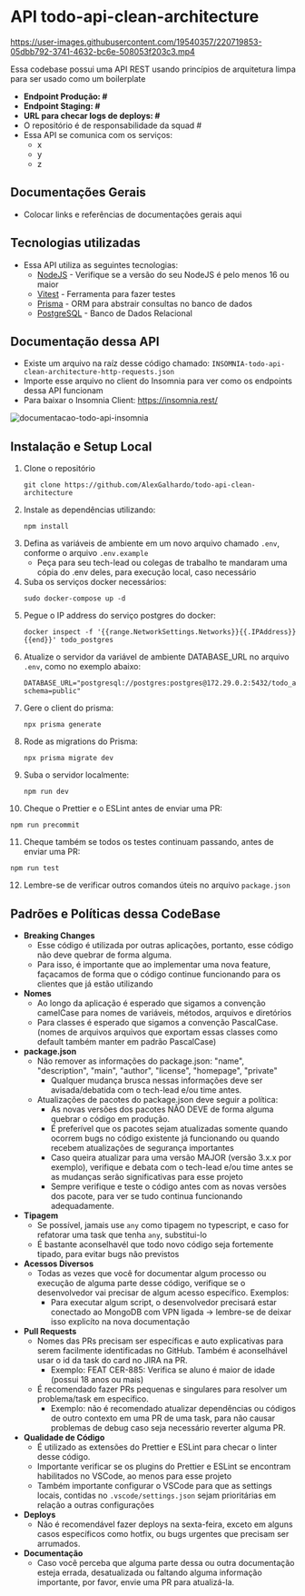 # API todo-api-clean-architecture

https://user-images.githubusercontent.com/19540357/220719853-05dbb792-3741-4632-bc6e-508053f203c3.mp4

Essa codebase possui uma API REST usando princípios de arquitetura limpa para ser usado como um boilerplate

- <b>Endpoint Produção: #</b>
- <b>Endpoint Staging: # </b>
- <b>URL para checar logs de deploys: #</b>
- O repositório é de responsabilidade da squad #
- Essa API se comunica com os serviços:
   - x
   - y
   - z

## Documentações Gerais
- Colocar links e referências de documentações gerais aqui

## Tecnologias utilizadas
- Essa API utiliza as seguintes tecnologias:
   - [NodeJS](https://nodejs.org/en/) - Verifique se a versão do seu NodeJS é pelo menos 16 ou maior
   - [Vitest](https://vitest.dev/) - Ferramenta para fazer testes
   - [Prisma](https://www.prisma.io/) - ORM para abstrair consultas no banco de dados
   - [PostgreSQL](https://www.postgresql.org/) - Banco de Dados Relacional

## Documentação dessa API
- Existe um arquivo na raíz desse código chamado: `INSOMNIA-todo-api-clean-architecture-http-requests.json`
- Importe esse arquivo no client do Insomnia para ver como os endpoints dessa API funcionam
- Para baixar o Insomnia Client: https://insomnia.rest/

![documentacao-todo-api-insomnia](https://user-images.githubusercontent.com/19540357/220719844-d4b026e1-5380-4a7e-ae44-5540ed95e0b4.png)

## Instalação e Setup Local

1. Clone o repositório
   ```
   git clone https://github.com/AlexGalhardo/todo-api-clean-architecture
   ```
2. Instale as dependências utilizando:
   ```
   npm install
   ```
3. Defina as variáveis de ambiente em um novo arquivo chamado `.env`, conforme o arquivo `.env.example`
   - Peça para seu tech-lead ou colegas de trabalho te mandaram uma cópia do .env deles, para execução local, caso necessário
4. Suba os serviços docker necessários:
   ```
   sudo docker-compose up -d
   ```
5. Pegue o IP address do serviço postgres do docker:
   ```
   docker inspect -f '{{range.NetworkSettings.Networks}}{{.IPAddress}}{{end}}' todo_postgres
   ```
6. Atualize o servidor da variável de ambiente DATABASE_URL no arquivo `.env`, como no exemplo abaixo:
   ```
   DATABASE_URL="postgresql://postgres:postgres@172.29.0.2:5432/todo_api?schema=public"
   ```
7. Gere o client do prisma:
   ```
   npx prisma generate
   ```
8. Rode as migrations do Prisma:
   ```
   npx prisma migrate dev
   ```
9. Suba o servidor localmente:
   ```
   npm run dev
   ```
10. Cheque o Prettier e o ESLint antes de enviar uma PR:
   ```
   npm run precommit
   ```
11. Cheque também se todos os testes continuam passando, antes de enviar uma PR:
   ```
   npm run test
   ```
12. Lembre-se de verificar outros comandos úteis no arquivo `package.json`

## Padrões e Políticas dessa CodeBase
- <b>Breaking Changes</b>
   - Esse código é utilizada por outras aplicações, portanto, esse código não deve quebrar de forma alguma.
   - Para isso, é importante que ao implementar uma nova feature, façacamos de forma que o código continue funcionando para os clientes que já estão utilizando
- <b>Nomes</b>
   - Ao longo da aplicação é esperado que sigamos a convenção camelCase para nomes de variáveis, métodos, arquivos e diretórios
   - Para classes é esperado que sigamos a convenção PascalCase. (nomes de arquivos arquivos que exportam essas classes como default também manter em padrão PascalCase)
- <b>package.json</b>
   - Não remover as informações do package.json: "name", "description", "main", "author", "license", "homepage", "private"
      - Qualquer mudança brusca nessas informações deve ser avisada/debatida com o tech-lead e/ou time antes.
   - Atualizações de pacotes do package.json deve seguir a política:
      - As novas versões dos pacotes NÃO DEVE de forma alguma quebrar o código em produção.
      - É preferível que os pacotes sejam atualizadas somente quando ocorrem bugs no código existente já funcionando ou quando recebem atualizações de segurança importantes
      - Caso queira atualizar para uma versão MAJOR (versão 3.x.x por exemplo), verifique e debata com o tech-lead e/ou time antes se as mudanças serão significativas para esse projeto
      - Sempre verifique e teste o código antes com as novas versões dos pacote, para ver se tudo continua funcionando adequadamente.
- <b>Tipagem</b>
   - Se possível, jamais use `any` como tipagem no typescript, e caso for refatorar uma task que tenha `any`, substitui-lo
   - É bastante aconselhavél que todo novo código seja fortemente tipado, para evitar bugs não previstos
- <b>Acessos Diversos</b>
   - Todas as vezes que você for documentar algum processo ou execução de alguma parte desse código, verifique se o desenvolvedor vai precisar de algum acesso específico. Exemplos:
      - Para executar algum script, o desenvolvedor precisará estar conectado ao MongoDB com VPN ligada -> lembre-se de deixar isso explicíto na nova documentação
- <b>Pull Requests</b>
   - Nomes das PRs precisam ser específicas e auto explicativas para serem facilmente identificadas no GitHub. Também é aconselhável usar o id da task do card no JIRA na PR.
      - Exemplo: FEAT CER-885: Verifica se aluno é maior de idade (possui 18 anos ou mais)
   - É recomendado fazer PRs pequenas e singulares para resolver um problema/task em específico.
      - Exemplo: não é recomendado atualizar dependências ou códigos de outro contexto em uma PR de uma task, para não causar problemas de debug caso seja necessário reverter alguma PR.
- <b>Qualidade de Código</b>
   - É utilizado as extensões do Prettier e ESLint para checar o linter desse código.
   - Importante verificar se os plugins do Prettier e ESLint se encontram habilitados no VSCode, ao menos para esse projeto
   - Também importante configurar o VSCode para que as settings locais, contidas no `.vscode/settings.json` sejam prioritárias em relação a outras configurações
- <b>Deploys</b>
   - Não é recomendável fazer deploys na sexta-feira, exceto em alguns casos específicos como hotfix, ou bugs urgentes que precisam ser arrumados.
- <b>Documentação</b>
   - Caso você perceba que alguma parte dessa ou outra documentação esteja errada, desatualizada ou faltando alguma informação importante, por favor, envie uma PR para atualizá-la.
